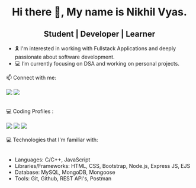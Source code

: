 
<center><h1>Hi there 👋, My name is Nikhil Vyas.</h1></center>
<center><h2>Student | Developer | Learner</h2></center>
<ul>
<li>🎗 I'm interested in working with Fullstack Applications and deeply passionate about software development.</li>
<li>💻 I’m currently focusing on DSA and working on personal projects.</li>
</ul>
📫 Connect with me:
<br>
<br>
<a href="https://www.linkedin.com/in/nikhil-vyas-98a1bb150/"><img src="https://img.shields.io/badge/LinkedIn-0077B5?style=for-the-badge&logo=linkedin&logoColor=white"/></a>
<a href = "mailto: vyasn0123@gmail.com"><img src="https://img.shields.io/badge/Gmail-D14836?style=for-the-badge&logo=gmail&logoColor=white"/></a>
<br>
<br>

💻 Coding Profiles :
<br>
<br>
<a  href = "https://www.hackerrank.com/NVYAS?hr_r=1"><img src = "https://user-images.githubusercontent.com/65950622/132973754-a6cf9bef-6c32-4289-b1cf-f0e215ac97ed.png" /></a>
<a href = "https://www.codechef.com/users/nvyas"><img src = "https://user-images.githubusercontent.com/65950622/132973758-69c75a06-f03b-4aa3-9f57-de9d18d9bd94.png" /></a>
<a href = "https://auth.geeksforgeeks.org/user/nvyas/practice/"><img src = "https://user-images.githubusercontent.com/65950622/132973915-e87031bb-78e9-4032-9db5-0c4c62986d9c.png"/></a>
<br>
<br>
💻 Technologies that I'm familiar with:
<ul>
  <br>
<li>Languages: C/C++, JavaScript</li>
<li>Libraries/Frameworks: HTML, CSS, Bootstrap, Node.js, Express JS, EJS</li>
<li>Database: MySQL, MongoDB, Mongoose</li>
<li>Tools: Git, Github, REST API's, Postman</li>
</ul>
